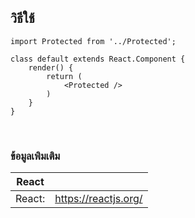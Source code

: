 ## วิธีใช้

```
import Protected from '../Protected';

class default extends React.Component {
    render() {
        return (
            <Protected />
        )
    }
}
```

<br>

### ข้อมูลเพิมเติม 

| React | |
| -----| --- |
| React: | https://reactjs.org/ |
